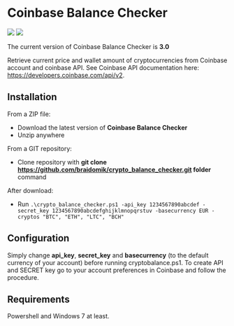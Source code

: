 Coinbase Balance Checker
========================

![](https://img.shields.io/badge/language-Powershell-blue.svg) ![](https://img.shields.io/badge/buld-passing-brightgreen.svg)

The current version of Coinbase Balance Checker is **3.0**

Retrieve current price and wallet amount of cryptocurrencies from Coinbase account and coinbase API.
See Coinbase API documentation here: https://developers.coinbase.com/api/v2.

Installation
------------

From a ZIP file:

* Download the latest version of **Coinbase Balance Checker**
* Unzip anywhere

From a GIT repository:

* Clone repository with <b>git clone https://github.com/braidomik/crypto_balance_checker.git folder</b> command

After download:

* Run `.\crypto_balance_checker.ps1 -api_key 1234567890abcdef -secret_key 1234567890abcdefghijklmnopqrstuv -basecurrency EUR -cryptos "BTC", "ETH", "LTC", "BCH"`

Configuration
-------------

Simply change **api_key**, **secret_key** and **basecurrency** (to the default currency of your account) before running cryptobalance.ps1.
To create API and SECRET key go to your account preferences in Coinbase and follow the procedure.

Requirements
-------------

Powershell and Windows 7 at least.
